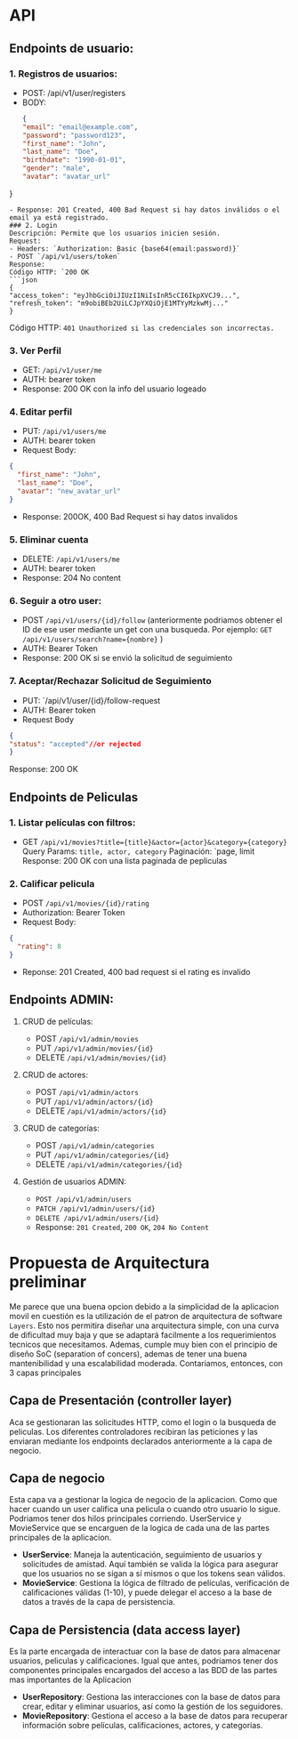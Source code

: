 # API 

## Endpoints de usuario:

### 1. Registros de usuarios:
-  POST: /api/v1/user/registers
- BODY: 
  ```json 
  {
  "email": "email@example.com",
  "password": "password123",
  "first_name": "John",
  "last_name": "Doe",
  "birthdate": "1990-01-01",
  "gender": "male",
  "avatar": "avatar_url"
}
```
- Response: 201 Created, 400 Bad Request si hay datos inválidos o el email ya está registrado.
### 2. Login
Descripción: Permite que los usuarios inicien sesión.
Request:
- Headers: `Authorization: Basic {base64(email:password)}`
- POST `/api/v1/users/token`
Response:
Código HTTP: `200 OK
```json 
{
"access_token": "eyJhbGciOiJIUzI1NiIsInR5cCI6IkpXVCJ9...",
"refresh_token": "m9obiBEb2UiLCJpYXQiOjE1MTYyMzkwMj..."
}
```
Código HTTP: `401 Unauthorized si las credenciales son incorrectas.`


### 3. Ver Perfil 
- GET: `/api/v1/user/me`
- AUTH: bearer token 
- Response: 200 OK con la info del usuario logeado

### 4. Editar perfil
-  PUT: `/api/v1/users/me`
- AUTH: bearer token
- Request Body:
```json 
{
  "first_name": "John",
  "last_name": "Doe",
  "avatar": "new_avatar_url"
}
```
- Response: 200OK, 400 Bad Request si hay datos invalidos 

### 5. Eliminar cuenta
- DELETE: `/api/v1/users/me`
- AUTH: bearer token
- Response: 204 No content

### 6. Seguir a otro user: 

- POST `/api/v1/users/{id}/follow` (anteriormente podriamos obtener el ID de ese user mediante un get con una busqueda. Por ejemplo: `GET /api/v1/users/search?name={nombre}`
)
- AUTH: Bearer Token
- Response: 200 OK si se envió la solicitud de seguimiento 

### 7. Aceptar/Rechazar Solicitud de Seguimiento
- PUT: `/api/v1/user/{id}/follow-request
- AUTH: Bearer token
- Request Body 
```json 
{
"status": "accepted"//or rejected
}
```
Response: 200 OK

## Endpoints de Peliculas 
### 1. Listar películas con filtros:

- GET `/api/v1/movies?title={title}&actor={actor}&category={category}`
Query Params: `title, actor, category`
Paginación: `page, limit
Response: 200 OK con una lista paginada de pepliculas

### 2. Calificar pelicula
- POST `/api/v1/movies/{id}/rating`
- Authorization: Bearer Token
- Request Body:
```json
{
  "rating": 8
}
```
- Reponse: 201 Created, 400 bad request si el rating es invalido

## Endpoints ADMIN:

1. CRUD de películas:
    
    - POST `/api/v1/admin/movies`
    - PUT `/api/v1/admin/movies/{id}`
    - DELETE `/api/v1/admin/movies/{id}`
2. CRUD de actores:
    
    - POST `/api/v1/admin/actors`
    - PUT `/api/v1/admin/actors/{id}`
    - DELETE `/api/v1/admin/actors/{id}`
3. CRUD de categorías:
    
    - POST `/api/v1/admin/categories`
    - PUT `/api/v1/admin/categories/{id}`
    - DELETE `/api/v1/admin/categories/{id}`
4. Gestión de usuarios ADMIN:
    - `POST /api/v1/admin/users`
    - `PATCH /api/v1/admin/users/{id}`
    - `DELETE /api/v1/admin/users/{id}`
    - Response: `201 Created`, `200 OK`, `204 No Content`


# Propuesta de Arquitectura preliminar
Me parece que una buena opcion debido a la simplicidad de la aplicacion movil en cuestión es la utilización de el patron de arquitectura de software `Layers`. Esto nos permitira diseñar una arquitectura simple, con una curva de dificultad muy baja y que se adaptará facilmente a los requerimientos tecnicos que necesitamos.
Ademas, cumple muy bien con el principio de diseño SoC (separation of concers), ademas de tener una buena mantenibilidad y una escalabilidad moderada.
Contariamos, entonces, con 3 capas principales

## Capa de Presentación (controller layer)
Aca se gestionaran las solicitudes HTTP, como el login o la busqueda de peliculas. Los diferentes controladores recibiran las peticiones y las enviaran mediante los endpoints declarados anteriormente a la capa de negocio.

## Capa de negocio 
Esta capa va a gestionar la logica de negocio de la aplicacion. Como que hacer cuando un user califica una pelicula o cuando otro usuario lo sigue. Podriamos tener dos hilos principales corriendo. UserService y MovieService que se encarguen de la logica de cada una de las partes principales de la aplicacion. 
- **UserService**: Maneja la autenticación, seguimiento de usuarios y solicitudes de amistad. Aquí también se valida la lógica para asegurar que los usuarios no se sigan a sí mismos o que los tokens sean válidos.
- **MovieService**: Gestiona la lógica de filtrado de películas, verificación de calificaciones válidas (1-10), y puede delegar el acceso a la base de datos a través de la capa de persistencia.

## Capa de Persistencia (data access layer)
Es la parte encargada de interactuar con la base de datos para almacenar usuarios, peliculas y calificaciones. Igual que antes, podriamos tener dos componentes principales encargados del acceso a las BDD de las partes mas importantes de la Aplicacion
- **UserRepository**: Gestiona las interacciones con la base de datos para crear, editar y eliminar usuarios, así como la gestión de los seguidores.
- **MovieRepository**: Gestiona el acceso a la base de datos para recuperar información sobre películas, calificaciones, actores, y categorías.